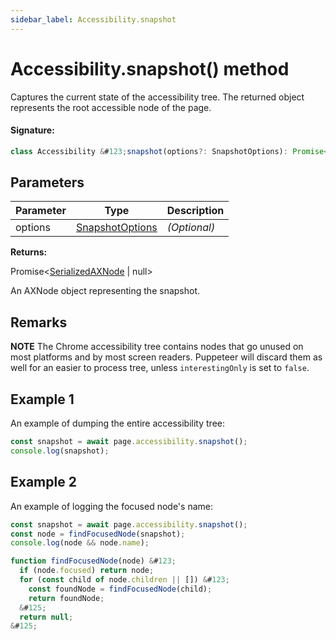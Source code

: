 ```yaml
---
sidebar_label: Accessibility.snapshot
---
```


# Accessibility.snapshot() method

Captures the current state of the accessibility tree. The returned object represents the root accessible node of the page.

#### Signature:

```typescript
class Accessibility &#123;snapshot(options?: SnapshotOptions): Promise<SerializedAXNode | null>;&#125;
```

## Parameters

| Parameter | Type                                              | Description  |
| --------- | ------------------------------------------------- | ------------ |
| options   | [SnapshotOptions](./puppeteer.snapshotoptions.md) | _(Optional)_ |

**Returns:**

Promise&lt;[SerializedAXNode](./puppeteer.serializedaxnode.md) \| null&gt;

An AXNode object representing the snapshot.

## Remarks

**NOTE** The Chrome accessibility tree contains nodes that go unused on most platforms and by most screen readers. Puppeteer will discard them as well for an easier to process tree, unless `interestingOnly` is set to `false`.

## Example 1

An example of dumping the entire accessibility tree:

```ts
const snapshot = await page.accessibility.snapshot();
console.log(snapshot);
```

## Example 2

An example of logging the focused node's name:

```ts
const snapshot = await page.accessibility.snapshot();
const node = findFocusedNode(snapshot);
console.log(node && node.name);

function findFocusedNode(node) &#123;
  if (node.focused) return node;
  for (const child of node.children || []) &#123;
    const foundNode = findFocusedNode(child);
    return foundNode;
  &#125;
  return null;
&#125;
```
